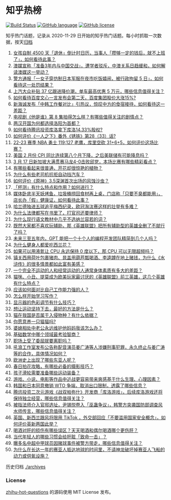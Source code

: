 # 知乎热榜
[![Build Status](https://github.com/ToWeLong/zhihu-hot-questions/workflows/CI/badge.svg)](https://github.com/ToWeLong/zhihu-hot-questions/actions)
[![GitHub language](https://img.shields.io/badge/language-golang-orange.svg)](https://golang.org/)
[![GitHub license](https://img.shields.io/github/license/ToWeLong/zhihu-hot-questions)](https://github.com/ToWeLong/zhihu-hot-questions/blob/main/LICENSE)

知乎热门话题，记录从 2020-11-29 日开始的知乎热门话题。每小时抓取一次数据，按天[归档](./archives)

<!-- BEGIN -->

1. [女孩自制 4500 天「退休」倒计时日历，当事人「攒够一定的钱后，就不上班了」，如何看待此事？](https://www.zhihu.com/question/589718058)
1. [澳媒宣称「准备3年内与中国交战」，遭学者驳斥，中澳关系日趋缓和，如何解读澳媒这一举动？](https://www.zhihu.com/question/590183570)
1. [警方通报「一女子穿仿制日本军服在夜市吃饭嬉闹，被行政拘留 5 日」，如何看待这一处罚结果？](https://www.zhihu.com/question/590135182)
1. [上汽大众补贴 37 亿跟进降价潮，单车最高优惠 5 万元，哪些信息值得关注？](https://www.zhihu.com/question/590115276)
1. [如何看待百度文心一言发布会第二天，百度集团股价大涨15%?](https://www.zhihu.com/question/590130219)
1. [新海诚发布「中韩工作餐对比」引热议，惊叹中方的食宿接待，如何看待这一差距？](https://www.zhihu.com/question/590175332)
1. [电视剧《他是谁》第 8 集拍得怎么样？有哪些值得关注的剧情点？](https://www.zhihu.com/question/590202402)
1. [两汉开国为何都选择洛阳为首都？](https://www.zhihu.com/question/306678951)
1. [如何看待腾讯投资库洛拿下库洛14.33%股权?](https://www.zhihu.com/question/590194377)
1. [如何评价《一人之下》番外《锈铁》第28（33）话?](https://www.zhihu.com/question/590282152)
1. [22-23 赛季 NBA 勇士 119:127 老鹰，库里空砍 31+6+5，如何评价这场比赛？](https://www.zhihu.com/question/590311705)
1. [美国 2 月份 CPI 同比连续第八个月下降，之后美联储有可能降息吗？](https://www.zhihu.com/question/589755293)
1. [3 月 17 日新加坡大满贯赛马龙4-0击败邱党，本场比赛有哪些精彩看点？](https://www.zhihu.com/question/590183299)
1. [有哪些看起来很普通，开花却很惊艳的植物？](https://www.zhihu.com/question/272383376)
1. [为什么有些老司机抗拒自动挡汽车？](https://www.zhihu.com/question/581361070)
1. [如何评价《原神》3.5深渊首次出场的风蚀沙虫？](https://www.zhihu.com/question/590006941)
1. [「杯测」有什么特点和作用？如何进行？](https://www.zhihu.com/question/28654496)
1. [媒体卧底半天妖烤鱼，垃圾桶捞回食材再上桌，门店称「只要不臭都能用」，店长办「假」健康证，如何看待此事？](https://www.zhihu.com/question/590134918)
1. [哈兰德独进五球追平梅西纪录，欧冠淘汰赛这样的壮举有多难？](https://www.zhihu.com/question/589675983)
1. [为什么法律都写在书里了，打官司还要律师？](https://www.zhihu.com/question/589249552)
1. [为什么现行语文教材中几乎不选纳兰容若的词？](https://www.zhihu.com/question/27292549)
1. [既然大家都不喜欢玩辅助，那《英雄联盟》把所有辅助型的英雄全删了不就行了吗？](https://www.zhihu.com/question/583112881)
1. [未来三至五年内，GPT 能把一个十个人的编程开发团队精简到几个人吗？](https://www.zhihu.com/question/589904843)
1. [为什么健身人都爱吃西兰花？](https://www.zhihu.com/question/587455376)
1. [如果可以用液氮让 CPU 永远保持 0 度以下，那 CPU 可以无限超频吗？](https://www.zhihu.com/question/589892451)
1. [镇关西用荷叶包裹猪肉、晁盖用葫芦瓢喝酒、李逵蹲在地上赌钱，为什么《水浒传》的很多情景都如此富有美感？](https://www.zhihu.com/question/570019489)
1. [一个完全不运动的人和经常运动的人通常身体素质有多大的差距？](https://www.zhihu.com/question/31694741)
1. [猫咪、小丑、提莫成为欧美玩家最讨厌的《英雄联盟》前三英雄，这几个英雄有什么特点？](https://www.zhihu.com/question/589920939)
1. [应该如何面对比自己工作能力强的人？](https://www.zhihu.com/question/586770135)
1. [怎么样开始学习写作？](https://www.zhihu.com/question/475786728)
1. [显示器的色彩调节有什么技巧？](https://www.zhihu.com/question/589566197)
1. [想让运动坚持下去，最好的方法是什么？](https://www.zhihu.com/question/585937132)
1. [猫在我国是否属于入侵物种？有什么依据？](https://www.zhihu.com/question/589624372)
1. [你愿意养一只猫猫吗?](https://www.zhihu.com/question/588390775)
1. [婆媳相处中老公永远维护他妈妈我该怎么办？](https://www.zhihu.com/question/380597568)
1. [基础数学中哪个领域最考验智商？](https://www.zhihu.com/question/589273570)
1. [职场上受了委屈就要离职吗？](https://www.zhihu.com/question/584116148)
1. [吼浪工作室发布公告称配音演员姜广涛等人涉嫌刑事犯罪，永久终止与姜广涛等的合作，具体情况如何？](https://www.zhihu.com/question/590186792)
1. [欧洲史上出现了哪些东亚人呢？](https://www.zhihu.com/question/589931505)
1. [春日拍花攻略，有哪些必备的摄影技巧？](https://www.zhihu.com/question/589915697)
1. [孩子滑轮需要准备哪些运动装备？](https://www.zhihu.com/question/585617845)
1. [游戏、小说、电影等作品中近战更容易带来爽感基于什么生理、心理因素？](https://www.zhihu.com/question/589932990)
1. [韩国和日本同意撤销 WTO 争端，取消出口限制，透露了哪些信息？](https://www.zhihu.com/question/589950583)
1. [腾讯投资二次元游戏《战双帕弥什》开发商「库洛游戏」，后续库洛游戏还将保持独立经营，哪些信息值得关注？](https://www.zhihu.com/question/590168310)
1. [被指法师介入官邸选址，尹锡悦卷入「巫蛊争议」，韩警方突袭国防部调查风水师传言，哪些信息值得关注？](https://www.zhihu.com/question/590128171)
1. [英国、新西兰跟风将限用 TikTok ，外交部回应「不要滥用国家安全概念」，如何评价英新两国此举？](https://www.zhihu.com/question/590327143)
1. [喝酒对肝的损伤有哪些误区？天天喝酒和偶尔喝酒哪个更伤肝？](https://www.zhihu.com/question/590273277)
1. [当代年轻人的哪些习惯会给肝脏「致命一击」？](https://www.zhihu.com/question/590290275)
1. [曝多名中超中甲球员因赌球事件被警方带走，哪些信息值得关注？](https://www.zhihu.com/question/590185420)
1. [为什么在长达一年的赛亚人抵达地球的时间里，不请神龙破坏掉赛亚人飞船的动力或供氧设施？](https://www.zhihu.com/question/588783811)

<!-- END -->

历史归档 [./archives](./archives)


### License
[zhihu-hot-questions](https://github.com/towelong/zhihu-hot-questions) 的源码使用 MIT License 发布。